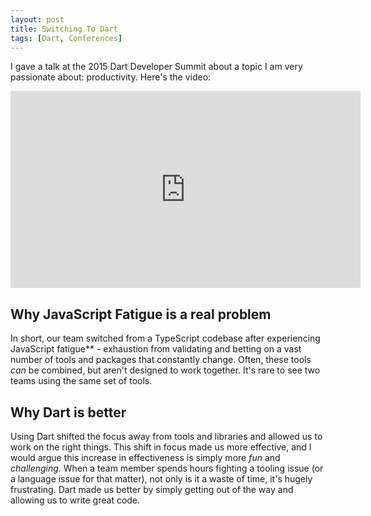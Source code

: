 ```yaml
---
layout: post
title: Switching To Dart
tags: [Dart, Conferences]
---
```


I gave a talk at the 2015 Dart Developer Summit about a topic I am very
passionate about: productivity.  Here's the video:

<iframe width="560" height="315" src="https://www.youtube.com/embed/4O4jr0tr_ow" frameborder="0" allowfullscreen></iframe>
 
## Why JavaScript Fatigue is a real problem

In short, our team switched from a TypeScript codebase after experiencing
JavaScript fatigue** - exhaustion from validating and betting on a vast number
of tools and packages that constantly change.  Often, these tools *can* be
combined, but aren't designed to work together.  It's rare to see two teams
using the same set of tools.

## Why Dart is better

Using Dart shifted the focus away from tools and libraries and allowed us to
work on the right things.  This shift in focus made us more effective, and I
would argue this increase in effectiveness is simply more *fun* and
*challenging*. When a team member spends hours fighting a tooling issue (or a
language issue for that matter), not only is it a waste of time, it's hugely
frustrating.  Dart made us better by simply getting out of the way and allowing
us to write great code.
